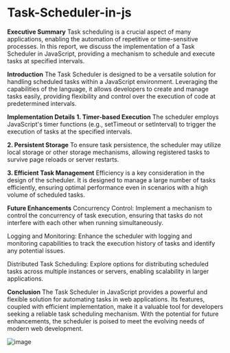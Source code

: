# Task-Scheduler-in-js
**Executive Summary**
Task scheduling is a crucial aspect of many applications, enabling the automation of repetitive or time-sensitive processes. In this report, we discuss the implementation of a Task Scheduler in JavaScript, providing a mechanism to schedule and execute tasks at specified intervals.

**Introduction**
The Task Scheduler is designed to be a versatile solution for handling scheduled tasks within a JavaScript environment. Leveraging the capabilities of the language, it allows developers to create and manage tasks easily, providing flexibility and control over the execution of code at predetermined intervals.

**Implementation Details**
**1. Timer-based Execution**
The scheduler employs JavaScript's timer functions (e.g., setTimeout or setInterval) to trigger the execution of tasks at the specified intervals.

**2. Persistent Storage**
To ensure task persistence, the scheduler may utilize local storage or other storage mechanisms, allowing registered tasks to survive page reloads or server restarts.

**3. Efficient Task Management**
Efficiency is a key consideration in the design of the scheduler. It is designed to manage a large number of tasks efficiently, ensuring optimal performance even in scenarios with a high volume of scheduled tasks.

**Future Enhancements**
Concurrency Control: Implement a mechanism to control the concurrency of task execution, ensuring that tasks do not interfere with each other when running simultaneously.

Logging and Monitoring: Enhance the scheduler with logging and monitoring capabilities to track the execution history of tasks and identify any potential issues.

Distributed Task Scheduling: Explore options for distributing scheduled tasks across multiple instances or servers, enabling scalability in larger applications.

**Conclusion**
The Task Scheduler in JavaScript provides a powerful and flexible solution for automating tasks in web applications. Its features, coupled with efficient implementation, make it a valuable tool for developers seeking a reliable task scheduling mechanism. With the potential for future enhancements, the scheduler is poised to meet the evolving needs of modern web development.




![image](https://github.com/avipingale/Task-Scheduler-in-js/assets/120737902/a4d1b75b-0196-4ff1-8356-05bcfdb8f09b)


